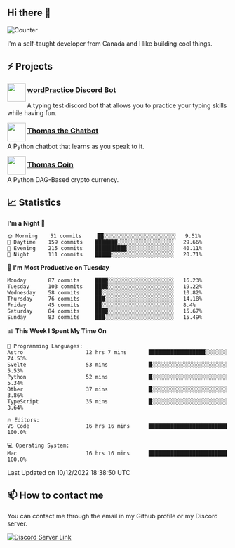 <h2>Hi there 👋</h2>

![Counter](https://komarev.com/ghpvc/?username=principle105)

<p>I'm a self-taught developer from Canada and I like building cool things.</p>

<h2>⚡ Projects</h2>

<img align="left" src="https://i.imgur.com/BIzs17V.png" width="42" height="42" />
<h3><a target="_blank" href="https://discord.com/application-directory/743183681182498906">wordPractice Discord Bot</a></h3>
<p>A typing test discord bot that allows you to practice your typing skills while having fun.</p>

<img align="left" src="https://i.imgur.com/hA9YF2s.png" width="42" height="42" />
<h3><a href="https://github.com/principle105/thomasthechatbot">Thomas the Chatbot</a></h3>
<p>A Python chatbot that learns as you speak to it.</p>

<img align="left" src="https://i.imgur.com/4FdQpgN.png" width="42" height="42" />
<h3><a href="https://github.com/principle105/thomas-coin">Thomas Coin</a></h3>
<p>A Python DAG-Based crypto currency.</p>

<h2>📈 Statistics</h2>

<!--START_SECTION:waka-->
**I'm a Night 🦉** 

```text
🌞 Morning    51 commits     ██░░░░░░░░░░░░░░░░░░░░░░░   9.51% 
🌆 Daytime    159 commits    ███████░░░░░░░░░░░░░░░░░░   29.66% 
🌃 Evening    215 commits    ██████████░░░░░░░░░░░░░░░   40.11% 
🌙 Night      111 commits    █████░░░░░░░░░░░░░░░░░░░░   20.71%

```
📅 **I'm Most Productive on Tuesday** 

```text
Monday       87 commits     ████░░░░░░░░░░░░░░░░░░░░░   16.23% 
Tuesday      103 commits    ████░░░░░░░░░░░░░░░░░░░░░   19.22% 
Wednesday    58 commits     ██░░░░░░░░░░░░░░░░░░░░░░░   10.82% 
Thursday     76 commits     ███░░░░░░░░░░░░░░░░░░░░░░   14.18% 
Friday       45 commits     ██░░░░░░░░░░░░░░░░░░░░░░░   8.4% 
Saturday     84 commits     ████░░░░░░░░░░░░░░░░░░░░░   15.67% 
Sunday       83 commits     ███░░░░░░░░░░░░░░░░░░░░░░   15.49%

```


📊 **This Week I Spent My Time On** 

```text
💬 Programming Languages: 
Astro                    12 hrs 7 mins       ██████████████████░░░░░░░   74.53% 
Svelte                   53 mins             █░░░░░░░░░░░░░░░░░░░░░░░░   5.53% 
Python                   52 mins             █░░░░░░░░░░░░░░░░░░░░░░░░   5.34% 
Other                    37 mins             █░░░░░░░░░░░░░░░░░░░░░░░░   3.86% 
TypeScript               35 mins             █░░░░░░░░░░░░░░░░░░░░░░░░   3.64%

🔥 Editors: 
VS Code                  16 hrs 16 mins      █████████████████████████   100.0%

💻 Operating System: 
Mac                      16 hrs 16 mins      █████████████████████████   100.0%

```


 Last Updated on 10/12/2022 18:38:50 UTC
<!--END_SECTION:waka-->

<h2>📫 How to contact me</h2>

You can contact me through the email in my Github profile or my Discord server.

[![Discord Server Link](https://dcbadge.vercel.app/api/server/DHnk46C)](https://discord.gg/DHnk46C)


